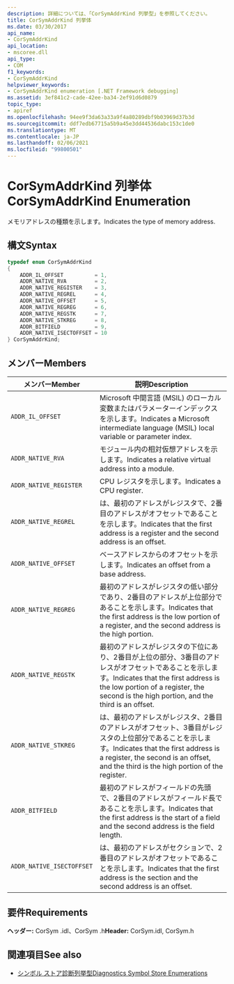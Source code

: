 ```yaml
---
description: 詳細については、「CorSymAddrKind 列挙型」を参照してください。
title: CorSymAddrKind 列挙体
ms.date: 03/30/2017
api_name:
- CorSymAddrKind
api_location:
- mscoree.dll
api_type:
- COM
f1_keywords:
- CorSymAddrKind
helpviewer_keywords:
- CorSymAddrKind enumeration [.NET Framework debugging]
ms.assetid: 3ef841c2-cade-42ee-ba34-2ef91d6d0879
topic_type:
- apiref
ms.openlocfilehash: 94ee9f3da63a33a9f4a80289dbf9b03969d37b3d
ms.sourcegitcommit: ddf7edb67715a5b9a45e3dd44536dabc153c1de0
ms.translationtype: MT
ms.contentlocale: ja-JP
ms.lasthandoff: 02/06/2021
ms.locfileid: "99800501"
---
```

# <a name="corsymaddrkind-enumeration"></a><span data-ttu-id="6fece-103">CorSymAddrKind 列挙体</span><span class="sxs-lookup"><span data-stu-id="6fece-103">CorSymAddrKind Enumeration</span></span>

<span data-ttu-id="6fece-104">メモリアドレスの種類を示します。</span><span class="sxs-lookup"><span data-stu-id="6fece-104">Indicates the type of memory address.</span></span>  
  
## <a name="syntax"></a><span data-ttu-id="6fece-105">構文</span><span class="sxs-lookup"><span data-stu-id="6fece-105">Syntax</span></span>  
  
```cpp  
typedef enum CorSymAddrKind  
{  
    ADDR_IL_OFFSET          = 1,  
    ADDR_NATIVE_RVA         = 2,  
    ADDR_NATIVE_REGISTER    = 3,  
    ADDR_NATIVE_REGREL      = 4,  
    ADDR_NATIVE_OFFSET      = 5,  
    ADDR_NATIVE_REGREG      = 6,  
    ADDR_NATIVE_REGSTK      = 7,  
    ADDR_NATIVE_STKREG      = 8,  
    ADDR_BITFIELD           = 9,  
    ADDR_NATIVE_ISECTOFFSET = 10  
} CorSymAddrKind;  
```  
  
## <a name="members"></a><span data-ttu-id="6fece-106">メンバー</span><span class="sxs-lookup"><span data-stu-id="6fece-106">Members</span></span>  
  
|<span data-ttu-id="6fece-107">メンバー</span><span class="sxs-lookup"><span data-stu-id="6fece-107">Member</span></span>|<span data-ttu-id="6fece-108">説明</span><span class="sxs-lookup"><span data-stu-id="6fece-108">Description</span></span>|  
|------------|-----------------|  
|`ADDR_IL_OFFSET`|<span data-ttu-id="6fece-109">Microsoft 中間言語 (MSIL) のローカル変数またはパラメーターインデックスを示します。</span><span class="sxs-lookup"><span data-stu-id="6fece-109">Indicates a Microsoft intermediate language (MSIL) local variable or parameter index.</span></span>|  
|`ADDR_NATIVE_RVA`|<span data-ttu-id="6fece-110">モジュール内の相対仮想アドレスを示します。</span><span class="sxs-lookup"><span data-stu-id="6fece-110">Indicates a relative virtual address into a module.</span></span>|  
|`ADDR_NATIVE_REGISTER`|<span data-ttu-id="6fece-111">CPU レジスタを示します。</span><span class="sxs-lookup"><span data-stu-id="6fece-111">Indicates a CPU register.</span></span>|  
|`ADDR_NATIVE_REGREL`|<span data-ttu-id="6fece-112">は、最初のアドレスがレジスタで、2番目のアドレスがオフセットであることを示します。</span><span class="sxs-lookup"><span data-stu-id="6fece-112">Indicates that the first address is a register and the second address is an offset.</span></span>|  
|`ADDR_NATIVE_OFFSET`|<span data-ttu-id="6fece-113">ベースアドレスからのオフセットを示します。</span><span class="sxs-lookup"><span data-stu-id="6fece-113">Indicates an offset from a base address.</span></span>|  
|`ADDR_NATIVE_REGREG`|<span data-ttu-id="6fece-114">最初のアドレスがレジスタの低い部分であり、2番目のアドレスが上位部分であることを示します。</span><span class="sxs-lookup"><span data-stu-id="6fece-114">Indicates that the first address is the low portion of a register, and the second address is the high portion.</span></span>|  
|`ADDR_NATIVE_REGSTK`|<span data-ttu-id="6fece-115">最初のアドレスがレジスタの下位にあり、2番目が上位の部分、3番目のアドレスがオフセットであることを示します。</span><span class="sxs-lookup"><span data-stu-id="6fece-115">Indicates that the first address is the low portion of a register, the second is the high portion, and the third is an offset.</span></span>|  
|`ADDR_NATIVE_STKREG`|<span data-ttu-id="6fece-116">は、最初のアドレスがレジスタ、2番目のアドレスがオフセット、3番目がレジスタの上位部分であることを示します。</span><span class="sxs-lookup"><span data-stu-id="6fece-116">Indicates that the first address is a register, the second is an offset, and the third is the high portion of the register.</span></span>|  
|`ADDR_BITFIELD`|<span data-ttu-id="6fece-117">最初のアドレスがフィールドの先頭で、2番目のアドレスがフィールド長であることを示します。</span><span class="sxs-lookup"><span data-stu-id="6fece-117">Indicates that the first address is the start of a field and the second address is the field length.</span></span>|  
|`ADDR_NATIVE_ISECTOFFSET`|<span data-ttu-id="6fece-118">は、最初のアドレスがセクションで、2番目のアドレスがオフセットであることを示します。</span><span class="sxs-lookup"><span data-stu-id="6fece-118">Indicates that the first address is the section and the second address is an offset.</span></span>|  
  
## <a name="requirements"></a><span data-ttu-id="6fece-119">要件</span><span class="sxs-lookup"><span data-stu-id="6fece-119">Requirements</span></span>  

 <span data-ttu-id="6fece-120">**ヘッダー:** CorSym .idl、CorSym .h</span><span class="sxs-lookup"><span data-stu-id="6fece-120">**Header:** CorSym.idl, CorSym.h</span></span>  
  
## <a name="see-also"></a><span data-ttu-id="6fece-121">関連項目</span><span class="sxs-lookup"><span data-stu-id="6fece-121">See also</span></span>

- [<span data-ttu-id="6fece-122">シンボル ストア診断列挙型</span><span class="sxs-lookup"><span data-stu-id="6fece-122">Diagnostics Symbol Store Enumerations</span></span>](diagnostics-symbol-store-enumerations.md)
